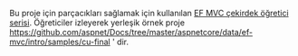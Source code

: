 Bu proje için parçacıkları sağlamak için kullanılan [EF MVC çekirdek öğretici serisi](https://docs.microsoft.com/aspnet/core/data/ef-mvc/intro). Öğreticiler izleyerek yerleşik örnek proje https://github.com/aspnet/Docs/tree/master/aspnetcore/data/ef-mvc/intro/samples/cu-final ' dir.
